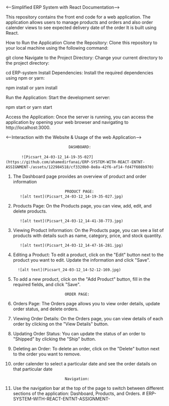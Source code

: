 <--Simplified ERP System with React Documentation-->

This repository contains the front end code for a web application. The application allows users to manage products and orders and also order calender views to see expected delivery date of the order It is built using React.

How to Run the Application
Clone the Repository: Clone this repository to your local machine using the following command:

git clone <repository-url>
Navigate to the Project Directory: Change your current directory to the project directory:

cd ERP-system
Install Dependencies: Install the required dependencies using npm or yarn:


npm install
or
yarn install

Run the Application: Start the development server:

npm start
or
yarn start

Access the Application: Once the server is running, you can access the application by opening your web browser and navigating to http://localhost:3000.

<--Interaction with the Website & Usage of the web Application-->

                                DASHBOARD:

           ![Picsart_24-03-12_14-19-35-027](https://github.com/ahamedirfanai/ERP-SYSTEM-WITH-REACT-ENTNT-ASSIGNMENT-/assets/122984518/cf3320b0-8e8a-42f6-af14-fd47f608b970)

1.  The Dashboard page provides an overview of product and order information

                               PRODUCT PAGE:
           ![alt text](Picsart_24-03-12_14-19-35-027.jpg)

2.  Products Page: On the Products page, you can view, add, edit, and delete products.

           ![alt text](Picsart_24-03-12_14-41-38-773.jpg)

3.  Viewing Product Information: On the Products page, you can see a list of products with details such as name, category, price, and stock quantity.

           ![alt text](Picsart_24-03-12_14-47-16-281.jpg)

4.  Editing a Product: To edit a product, click on the "Edit" button next to the product you want to edit. Update the information and click "Save".

          ![alt text](Picsart_24-03-12_14-52-12-169.jpg)

5.  To add a new product, click on the "Add Product" button, fill in the required fields, and click "Save".

                               ORDER PAGE:

6.  Orders Page: The Orders page allows you to view order details, update order status, and delete orders.

7.  Viewing Order Details: On the Orders page, you can view details of each order by clicking on the "View Details" button.

8.  Updating Order Status: You can update the status of an order to "Shipped" by clicking the "Ship" button.

9.  Deleting an Order: To delete an order, click on the "Delete" button next to the order you want to remove.

10. order calender to select a particular date and see the order datails on that particular date

                               Navigation:


11. Use the navigation bar at the top of the page to switch between different sections of the application: Dashboard, Products, and Orders.
#   E R P - S Y S T E M - W I T H - R E A C T - E N T N T - A S S I G N M E N T - 
 
 
